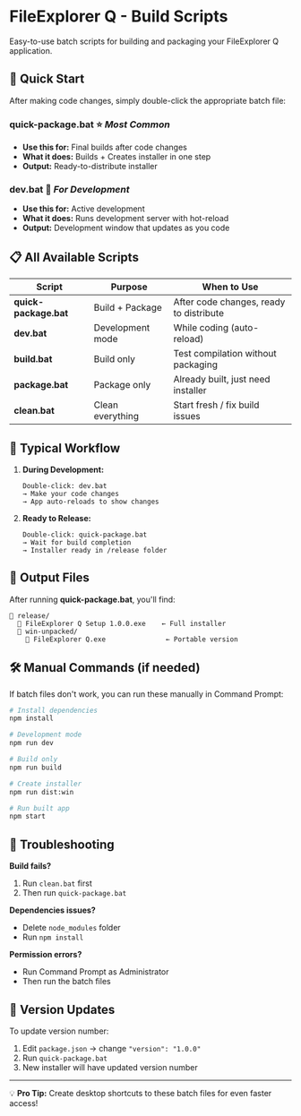 # FileExplorer Q - Build Scripts

Easy-to-use batch scripts for building and packaging your FileExplorer Q application.

## 🚀 Quick Start

After making code changes, simply double-click the appropriate batch file:

### **quick-package.bat** ⭐ *Most Common*
- **Use this for:** Final builds after code changes
- **What it does:** Builds + Creates installer in one step
- **Output:** Ready-to-distribute installer

### **dev.bat** 🔧 *For Development*
- **Use this for:** Active development
- **What it does:** Runs development server with hot-reload
- **Output:** Development window that updates as you code

## 📋 All Available Scripts

| Script | Purpose | When to Use |
|--------|---------|-------------|
| **quick-package.bat** | Build + Package | After code changes, ready to distribute |
| **dev.bat** | Development mode | While coding (auto-reload) |
| **build.bat** | Build only | Test compilation without packaging |
| **package.bat** | Package only | Already built, just need installer |
| **clean.bat** | Clean everything | Start fresh / fix build issues |

## 🔄 Typical Workflow

1. **During Development:**
   ```
   Double-click: dev.bat
   → Make your code changes
   → App auto-reloads to show changes
   ```

2. **Ready to Release:**
   ```
   Double-click: quick-package.bat
   → Wait for build completion
   → Installer ready in /release folder
   ```

## 📁 Output Files

After running **quick-package.bat**, you'll find:

```
📂 release/
  📄 FileExplorer Q Setup 1.0.0.exe    ← Full installer
  📂 win-unpacked/
    📄 FileExplorer Q.exe               ← Portable version
```

## 🛠️ Manual Commands (if needed)

If batch files don't work, you can run these manually in Command Prompt:

```bash
# Install dependencies
npm install

# Development mode
npm run dev

# Build only
npm run build

# Create installer
npm run dist:win

# Run built app
npm start
```

## 🔧 Troubleshooting

**Build fails?**
1. Run `clean.bat` first
2. Then run `quick-package.bat`

**Dependencies issues?**
- Delete `node_modules` folder
- Run `npm install`

**Permission errors?**
- Run Command Prompt as Administrator
- Then run the batch files

## 🎯 Version Updates

To update version number:
1. Edit `package.json` → change `"version": "1.0.0"`
2. Run `quick-package.bat`
3. New installer will have updated version number

---

💡 **Pro Tip:** Create desktop shortcuts to these batch files for even faster access!
